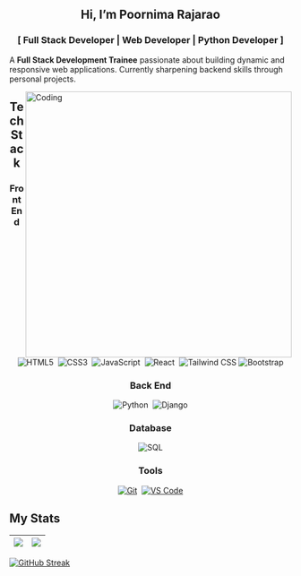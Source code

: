 ## <p align="center">Hi, I’m Poornima Rajarao</p>  
### <p align="center"> [ Full Stack Developer | Web Developer | Python Developer ] </p>  

<p align="">
  A <strong>Full Stack Development Trainee</strong> passionate about building dynamic and responsive web applications. Currently sharpening backend skills through personal projects.
</p>

<img align="right" alt="Coding" width="475" src="https://i.pinimg.com/originals/e7/26/c7/e726c74ac081eed50feee1433d12c998.gif">

<div style="text-align: center;">
  <h2>Tech Stack</h2>
  <h3>Front End</h3>
  <img src="https://img.shields.io/badge/HTML5-E34F26?style=for-the-badge&logo=html5&logoColor=white" alt="HTML5" />&nbsp;
  <img src="https://img.shields.io/badge/CSS3-1572B6?style=for-the-badge&logo=css3&logoColor=white" alt="CSS3" />&nbsp;
  <img src="https://img.shields.io/badge/JavaScript-F7DF1E?style=for-the-badge&logo=javascript&logoColor=black" alt="JavaScript" />&nbsp;
  <img src="https://img.shields.io/badge/React-20232A?style=for-the-badge&logo=react&logoColor=61DAFB" alt="React" />&nbsp;
  <img src="https://img.shields.io/badge/Tailwind_CSS-38B2AC?style=for-the-badge&logo=tailwind-css&logoColor=white" alt="Tailwind CSS" />
  <img src="https://img.shields.io/badge/Bootstrap-7952B3?style=for-the-badge&logo=bootstrap&logoColor=white" alt="Bootstrap" />
  
  <h3>Back End</h3>
  <img src="https://img.shields.io/badge/Python-3776AB?style=for-the-badge&logo=python&logoColor=white" alt="Python" />&nbsp;
  <img src="https://img.shields.io/badge/Django-092E20?style=for-the-badge&logo=django&logoColor=white" alt="Django" />


  <h3>Database</h3>
  <img src="https://img.shields.io/badge/SQL-336791?style=for-the-badge&logo=postgresql&logoColor=white" alt="SQL" />

<h3>Tools</h3>
<a href="https://git-scm.com/" target="_blank"><img src="https://img.shields.io/badge/Git-F05032?style=for-the-badge&logo=git&logoColor=white" alt="Git" /></a>&nbsp;
<a href="https://code.visualstudio.com/" target="_blank"><img src="https://img.shields.io/badge/VS_Code-007ACC?style=for-the-badge&logo=visual-studio-code&logoColor=white" alt="VS Code" /></a>
</div>

## My Stats

| <a href="https://github.com/poornimarajarao/github-readme-stats"><img align="center" src="https://github-readme-stats.vercel.app/api?username=poornimarajarao&show_icons=true&include_all_commits=true&theme=default&hide_border=true" /></a> | <a href="https://github.com/poornimarajarao/github-readme-stats"><img align="center" src="https://github-readme-stats.vercel.app/api/top-langs/?username=poornimarajarao&layout=compact&theme=default&hide_border=true" /></a> |
| ------------- | ------------- |


[![GitHub Streak](https://github-readme-streak-stats-eight.vercel.app/?user=poornimarajarao&theme=default)](https://github.com/poornimarajarao)


